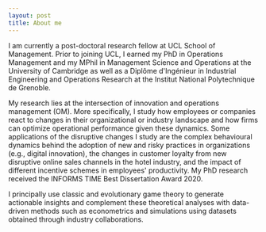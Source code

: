 ```yaml
---
layout: post
title: About me
---
```


I am currently a post-doctoral research fellow at UCL School of Management. Prior to joining UCL, I earned my PhD in Operations Management and my MPhil in Management Science and Operations at the University of Cambridge as well as a Diplôme d'Ingénieur in Industrial Engineering and Operations Research at the Institut National Polytechnique de Grenoble. 

My research lies at the intersection of innovation and operations management (OM). More specifically, I study how employees or companies react to changes in their organizational or industry landscape and how firms can optimize operational performance given these dynamics. Some applications of the disruptive changes I study are the complex behavioural dynamics behind the adoption of new and risky practices in organizations (e.g., digital innovation), the changes in customer loyalty from new disruptive online sales channels in the hotel industry, and the impact of different incentive schemes in employees' productivity. My PhD research received the INFORMS TIME Best Dissertation Award 2020.

I principally use classic and evolutionary game theory to generate actionable insights and complement these theoretical analyses with data-driven methods such as econometrics and simulations using datasets obtained through industry collaborations.
